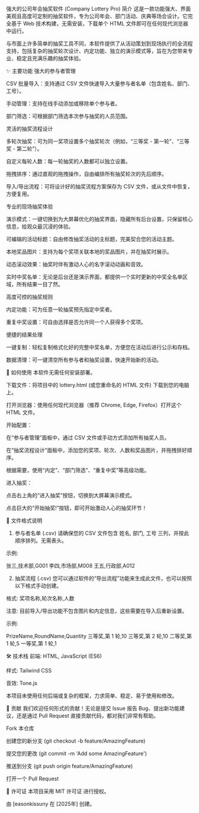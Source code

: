 强大的公司年会抽奖软件 (Company Lottery Pro)
简介
这是一款功能强大、界面美观且高度可定制的抽奖软件，专为公司年会、部门活动、庆典等场合设计。它完全基于 Web 技术构建，无需安装，下载单个 HTML 文件即可在任何现代浏览器中运行。

与市面上许多简单的抽奖工具不同，本软件提供了从活动策划到现场执行的全流程支持，包括复杂的抽奖轮次设计、内定功能、独立的演示模式等，旨在为您带来专业、稳定且充满乐趣的抽奖体验。

✨ 主要功能
强大的参与者管理

CSV 批量导入：支持通过 CSV 文件快速导入大量参与者名单（包含姓名、部门、工号）。

手动管理：支持在线手动添加或移除单个参与者。

部门筛选：可根据部门筛选本次参与抽奖的人员范围。

灵活的抽奖流程设计

多轮次抽奖：可为同一奖项设置多个抽奖轮次（例如，“三等奖 - 第一轮”、“三等奖 - 第二轮”）。

自定义每轮人数：每一轮抽奖的人数都可以独立设置。

拖拽排序：通过直观的拖拽操作，自由编排所有抽奖轮次的先后顺序。

导入/导出流程：可将设计好的抽奖流程方案保存为 CSV 文件，或从文件中恢复，方便复用。

专业的现场抽奖体验

演示模式：一键切换到为大屏幕优化的抽奖界面，隐藏所有后台设置，只保留核心信息，给观众最沉浸的体验。

可编辑的活动标题：自由修改抽奖活动的主标题，完美契合您的活动主题。

本地奖品图片：支持为每个奖项关联本地的奖品图片，并在抽奖时展示。

动态滚动效果：抽奖时伴有激动人心的名字滚动动画和音效。

实时中奖名单：无论是后台还是演示界面，都提供一个实时更新的中奖全名单区域，所有结果一目了然。

高度可控的抽奖规则

内定功能：可为任意一轮抽奖预先指定中奖者。

重复中奖设置：可自由选择是否允许同一个人获得多个奖项。

便捷的结果处理

一键复制：轻松复制格式化好的完整中奖名单，方便您在活动后进行公示和存档。

数据清理：可一键清空所有参与者和抽奖设置，快速开始新的活动。

🚀 如何使用
本软件无需任何安装部署。

下载文件：将项目中的 lottery.html (或您重命名的 HTML 文件) 下载到您的电脑上。

打开浏览器：使用任何现代浏览器（推荐 Chrome, Edge, Firefox）打开这个 HTML 文件。

开始配置：

在“参与者管理”面板中，通过 CSV 文件或手动方式添加所有抽奖人员。

在“抽奖流程设计”面板中，添加您的奖项、轮次、人数和奖品图片，并拖拽排好顺序。

根据需要，使用“内定”、“部门筛选”、“重复中奖”等高级功能。

进入抽奖：

点击右上角的“进入抽奖”按钮，切换到大屏幕演示模式。

点击巨大的“开始抽奖!”按钮，即可开始激动人心的抽奖环节！

📄 文件格式说明
1. 参与者名单 (.csv)
请确保您的 CSV 文件包含 姓名, 部门, 工号 三列，并按此顺序排列。无需表头。

示例:

张三,技术部,G001
李四,市场部,M008
王五,行政部,A012

2. 抽奖流程 (.csv)
您可以通过软件的“导出流程”功能来生成此文件，也可以按照以下格式手动创建。

格式: 奖项名称,轮次名称,人数

注意: 目前导入/导出功能不包含图片和内定信息，这些需要在导入后重新设置。

示例:

PrizeName,RoundName,Quantity
三等奖,第 1 轮,10
三等奖,第 2 轮,10
二等奖,第 1 轮,5
一等奖,第 1 轮,1

🛠️ 技术栈
前端: HTML, JavaScript (ES6)

样式: Tailwind CSS

音效: Tone.js

本项目未使用任何后端或复杂的框架，力求简单、稳定、易于使用和修改。

🤝 贡献
我们欢迎任何形式的贡献！无论是提交 Issue 报告 Bug、提出新功能建议，还是通过 Pull Request 直接贡献代码，都对我们非常有帮助。

Fork 本仓库

创建您的新分支 (git checkout -b feature/AmazingFeature)

提交您的更改 (git commit -m 'Add some AmazingFeature')

推送到分支 (git push origin feature/AmazingFeature)

打开一个 Pull Request

📄 许可证
本项目采用 MIT 许可证 进行授权。

由 [easonkissuny 在 [2025年] 创建。
